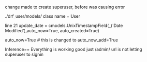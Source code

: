 change made to create superuser,
before was causing error

./drf_user/models/
class name = User

line 21
update_date = cmodels.UnixTimestampField(_('Date Modified'),auto_now=True, auto_created=True)

auto_now=True # this is changed to
auto_now_add=True

Inference==
Everything is working good just /admin/ url is not letting superuser to signin
